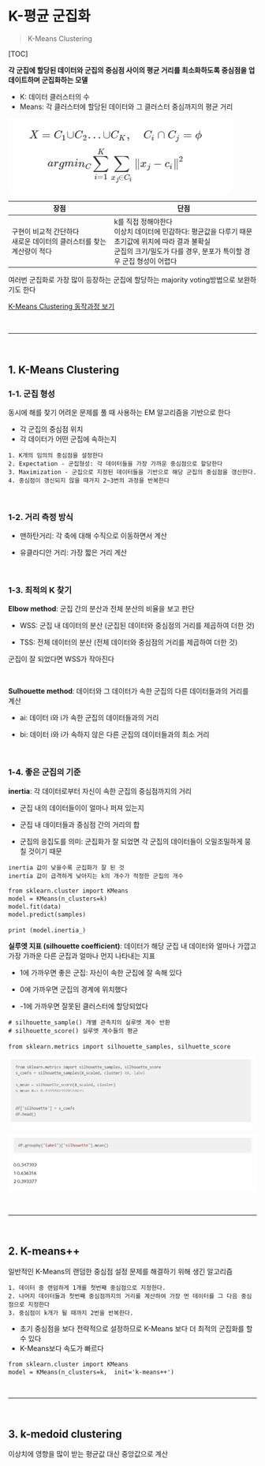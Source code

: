# K-평균 군집화

> K-Means Clustering

[TOC]

**각 군집에 할당된 데이터와 군집의 중심점 사이의 평균 거리를 최소화하도록 중심점을 업데이트하며 군집화하는 모델**

- K: 데이터 클러스터의 수
- Means: 각 클러스터에 할당된 데이터와 그 클러스터 중심까지의 평균 거리

![image-20210810215125208](README.assets/image-20210810215125208.png)

| **장점**                                                     | **단점**                                                     |
| ------------------------------------------------------------ | ------------------------------------------------------------ |
| 구현이 비교적 간단하다<br>새로운 데이터의 클러스터를 찾는 계산량이 적다 | k를 직접 정해야한다<br>이상치 데이터에 민감하다: 평균값을 다루기 때문<br>초기값에 위치에 따라 결과 불확실<br>군집의 크기/밀도가 다를 경우, 분포가 특이할 경우 군집 형성이 어렵다 |

여러번 군집화로 가장 많이 등장하는 군집에 할당하는 majority voting방법으로 보완하기도 한다

[K-Means Clustering 동작과정 보기](https://www.naftaliharris.com/blog/visualizing-k-means-clustering/)

<br>

---

<br>

## 1. K-Means Clustering

### 1-1. 군집 형성

동시에 해를 찾기 어려운 문제를 풀 때 사용하는 EM 알고리즘을 기반으로 한다

- 각 군집의 중심점 위치
- 각 데이터가 어떤 군집에 속하는지

```
1. K개의 임의의 중심점을 설정한다
2. Expectation - 군집형성: 각 데이터들을 가장 가까운 중심점으로 할당한다
3. Maximization - 군집으로 지정된 데이터들을 기반으로 해당 군집의 중심점을 갱신한다.
4. 중심점이 갱신되지 않을 때가지 2~3번의 과정을 반복한다
```

<br>

### 1-2. 거리 측정 방식

- 맨하탄거리: 각 축에 대해 수직으로 이동하면서 계산

- 유클라디안 거리: 가장 짧은 거리 계산

<br>

### 1-3. 최적의 K 찾기

**Elbow method**: 군집 간의 분산과 전체 분산의 비율을 보고 판단

- WSS: 군집 내 데이터의 분산 (군집된 데이터와 중심점의 거리를 제곱하여 더한 것)

- TSS: 전체 데이터의 분산 (전체 데이터와 중심점의 거리를 제곱하여 더한 것)





군집이 잘 되었다면 WSS가 작아진다



<br>

**Sulhouette method**: 데이터와 그 데이터가 속한 군집의 다른 데이터들과의 거리를 계산

- ai: 데이터 i와 i가 속한 군집의 데이터들과의 거리

- bi: 데이터 i와 i가 속하지 않은 다른 군집의 데이터들과의 최소 거리



<br>

### 1-4. 좋은 군집의 기준

**inertia**: 각 데이터로부터 자신이 속한 군집의 중심점까지의 거리

- 군집 내의 데이터들이이 얼마나 퍼져 있는지

- 군집 내 데이터들과 중심점 간의 거리의 합 

- 군집의 응집도를 의미: 군집화가 잘 되었면 각 군집의 데이터들이 오밀조밀하게 뭉칠 것이기 때문

```
inertia 값이 낮을수록 군집화가 잘 된 것
inertia 값이 급격하게 낮아지는 k의 개수가 적정한 군집의 개수
```



```
from sklearn.cluster import KMeans
model = KMeans(n_clusters=k)
model.fit(data)
model.predict(samples)

print (model.inertia_)
```

**실루엣 지표 (silhouette coefficient)**: 데이터가 해당 군집 내 데이터와 얼마나 가깝고 가장 가까운 다른 군집과 얼마나 먼지 나타내는 지표

- 1에 가까우면 좋은 군집: 자신이 속한 군집에 잘 속해 있다

- 0에 가까우면 군집의 경계에 위치했다

- -1에 가까우면 잘못된 클러스터에 할당되었다



```'
# silhouette_sample() 개별 관측치의 실루엣 계수 반환
# silhouette_score() 실루엣 계수들의 평균

from sklearn.metrics import silhouette_samples, silhuette_score
```

![image-20210810214705139](README.assets/image-20210810214705139.png)

![image-20210810214715563](README.assets/image-20210810214715563.png)

<br>

---

<br>

## 2. K-means++

일반적인 K-Means의 랜덤한 중심점 설정 문제를 해결하기 위해 생긴 알고리즘

```
1. 데이터 중 랜덤하게 1개를 첫번째 중심점으로 지정한다.
2. 나머지 데이터들과 첫번째 중심점까지의 거리를 계산하여 가장 먼 데이터를 그 다음 중심점으로 지정한다
3. 중심점이 k개가 될 때까지 2번을 반복한다.
```

- 초기 중심점을 보다 전략적으로 설정하므로 K-Means 보다 더 최적의 군집화를 할 수 있다
- K-Means보다 속도가 빠르다

```
from sklearn.cluster import KMeans
model = KMeans(n_clusters=k,  init='k-means++')
```

<br>

----

<br>

## 3. k-medoid clustering

이상치에 영향을 많이 받는 평균값 대신 중앙값으로 계산

